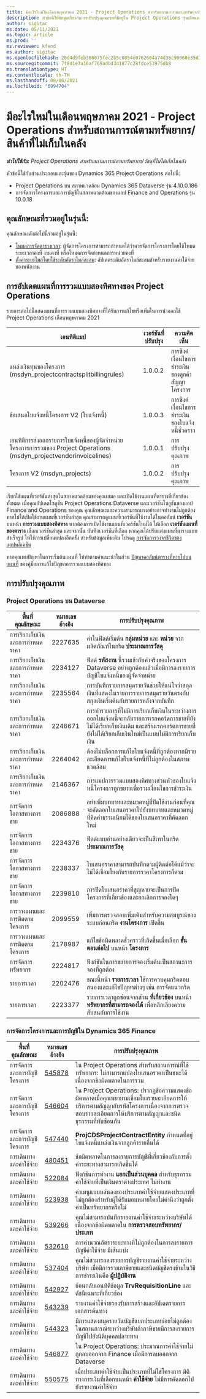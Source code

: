 ```yaml
---
title: มีอะไรใหม่ในเดือนพฤษภาคม 2021 - Project Operations สำหรับสถานการณ์ตามทรัพยากร/สินค้าที่ไม่เก็บในคลัง
description: หัวข้อนี้ให้ข้อมูลเกี่ยวกับการปรับปรุงคุณภาพที่มีอยู่ใน Project Operations รุ่นเดือนพฤษภาคม 2021 สำหรับสถานการณ์ตามทรัพยากร/สินค้าที่ไม่ได้เก็บในสต็อก
author: sigitac
ms.date: 05/11/2021
ms.topic: article
ms.prod: ''
ms.reviewer: kfend
ms.author: sigitac
ms.openlocfilehash: 26d4d9feb386075fec2b5c0854e0762604a74d36c90068e35d351e52d95165d4
ms.sourcegitcommit: 7f8d1e7a16af769adb43d1877c28fdce53975db8
ms.translationtype: HT
ms.contentlocale: th-TH
ms.lasthandoff: 08/06/2021
ms.locfileid: "6994704"
---
```

# <a name="whats-new-may-2021---project-operations-for-resourcenon-stocked-based-scenarios"></a>มีอะไรใหม่ในเดือนพฤษภาคม 2021 - Project Operations สำหรับสถานการณ์ตามทรัพยากร/สินค้าที่ไม่เก็บในคลัง

_**นำไปใช้กับ:** Project Operations สำหรับสถานการณ์ตามทรัพยากร/วัสดุที่ไม่ได้เก็บในคลัง_

หัวข้อนี้ใช้กับส่วนประกอบและรุ่นของ Dynamics 365 Project Operations ต่อไปนี้:

- Project Operations บน สภาพแวดล้อม Dynamics 365 Dataverse รุ่น 4.10.0.186
- การจัดการโครงการและการบัญชีในสภาพแวดล้อมของแอป Finance and Operations รุ่น 10.0.18

## <a name="features-included-in-this-release"></a>คุณลักษณะที่รวมอยู่ในรุ่นนี้:

คุณลักษณะดังต่อไปนี้รวมอยู่ในรุ่นนี้:

- [โหมดการจัดตารางเวลา](../project-management/scheduling-modes.md): ผู้จัดการโครงการสามารถกำหนดได้ว่าควรจัดการโครงการโดยใช้โหมดระยะเวลาคงที่ งานคงที่ หรือโหมดการจัดกำหนดการหน่วยคงที่
- [ตั้งค่าระยะไมล์โดยใช้ระดับอัตราไมล์สะสม](../expense/set-up-mileage.md): อัปเดตระดับอัตราไมล์สะสมสำหรับรายงานค่าใช้จ่ายของพนักงาน

## <a name="project-operations-dual-write-maps-updates"></a>การอัปเดตแผนที่การรวมแบบสองทิศทางของ Project Operations

รายการต่อไปนี้แสดงแผนที่การรวมแบบสองทิศทางที่ได้รับการแก้ไขหรือเพิ่มในการนำออกใช้ Project Operations เดือนพฤษภาคม 2021

| เอนทิตีแมป | เวอร์ชันที่ปรับปรุง | ความคิดเห็น |
| --- | --- | --- |
| แหล่งเงินทุนของโครงการ (msdyn\_projectcontractsplitbillingrules) | 1.0.0.2 | การซิงค์เงื่อนไขการชำระเงินของลูกค้าสัญญาโครงการ |
| ข้อเสนอใบแจ้งหนี้โครงการ V2 (ใบแจ้งหนี้) | 1.0.0.3 | การซิงค์เงื่อนไขการชำระเงินของใบแจ้งหนี้ชั่วคราว |
| เอนทิตีการส่งออกรายการใบแจ้งหนี้ของผู้จัดจำหน่ายโครงการการรวมของ Project Operations (msdyn\_projectvendorinvoicelines) | 1.0.0.1 | การปรับปรุงคุณภาพ |
| โครงการ V2 (msdyn\_projects) | 1.0.0.2 | การปรับปรุงคุณภาพ |

เรียกใช้แผนที่เวอร์ชันล่าสุดในสภาพแวดล้อมของคุณเสมอ และเปิดใช้งานแผนที่ตารางที่เกี่ยวข้องทั้งหมด เมื่อคุณอัปเดตโซลูชัน Project Operations Dataverse และเวอร์ชันโซลูชันของแอป Finance and Operations ของคุณ คุณลักษณะและความสามารถบางอย่างอาจทำงานไม่ถูกต้อง หากไม่ได้เปิดใช้งานแผนที่เวอร์ชันล่าสุด คุณสามารถดูแผนที่เวอร์ชันที่ใช้งานได้ในคอลัมน์  **เวอร์ชัน**  บนหน้า  **การรวมแบบสองทิศทาง** หากต้องการเปิดใช้งานแผนที่เวอร์ชันใหม่ได้ ให้เลือก **เวอร์ชันแผนที่ของตาราง** เลือกเวอร์ชันล่าสุด และจากนั้น บันทึกเวอร์ชันที่เลือก หากคุณได้ปรับแต่งแผนที่ตารางแบบสำเร็จรูป ให้ใช้การเปลี่ยนแปลงอีกครั้ง สำหรับข้อมูลเพิ่มเติม โปรดดู [การจัดการวงจรชีวิตของแอปพลิเคชัน](/dynamics365/fin-ops-core/dev-itpro/data-entities/dual-write/app-lifecycle-management.md)

หากคุณพบปัญหาในการเริ่มต้นแผนที่ ให้ทำตามคำแนะนำในส่วน [ปัญหาคอลัมน์ตารางที่หายไปบนแผนที่](/dynamics365/fin-ops-core/dev-itpro/data-entities/dual-write/dual-write-troubleshooting-finops-upgrades.md#missing-table-columns-issue-on-maps) ของคู่มือการแก้ไขปัญหาการรวมแบบสองทิศทาง

## <a name="quality-updates"></a>การปรับปรุงคุณภาพ

### <a name="project-operations-on-dataverse"></a>Project Operations บน Dataverse

| **พื้นที่คุณลักษณะ** | **หมายเลขอ้างอิง** | **การปรับปรุงคุณภาพ** |
| --- | --- | --- |
| การเรียกเก็บเงินและการกำหนดราคา | 2227635 | ค่าในฟิลด์เริ่มต้น **กลุ่มหน่วย** และ **หน่วย** จากผลิตภัณฑ์ในกริด **ประมาณการวัสดุ** |
| การเรียกเก็บเงินและการกำหนดราคา | 2234127 | ฟิลด์ **รหัสงาน** นี้รวมเข้ากับค่าจริงของโครงการ Dataverse อย่างถูกต้องแล้วเมื่อมีการลงรายการบัญชีใบแจ้งหนี้ของผู้จัดจำหน่าย |
| การเรียกเก็บเงินและการกำหนดราคา | 2235564 | การบันทึกรายการสมุดรายวันช่วยให้แน่ใจว่าสกุลเงินที่แสดงในรายการรายการสมุดรายวันตรงกับสกุลเงินเริ่มต้นกับรายการหลังจากบันทึก |
| การเรียกเก็บเงินและการกำหนดราคา | 2246671 | การทำรายการที่ไม่มีการเรียกเก็บเงินในระหว่างการออกใบแจ้งหนี้จะกลับรายการเรกคอร์ดการขายที่ยังไม่ได้เรียกเก็บเงินเดิม และสร้างเรกคอร์ดการขายที่ยังไม่ได้เรียกเก็บเงินใหม่เป็นแบบไม่มีการเรียกเก็บเงิน |
| การเรียกเก็บเงินและการกำหนดราคา | 2264042 | ต้องไม่บล็อกการแก้ไขใบแจ้งหนี้ที่ถูกต้องหากมีรายละเอียดการแก้ไขใบแจ้งหนี้ที่ไม่ถูกต้องในสภาพแวดล้อม |
| การเรียกเก็บเงินและการกำหนดราคา | 2146367 | การแมปการรวมแบบสองทิศทางส่วนหัวของใบแจ้งหนี้โครงการถูกขยายเพื่อรวมเงื่อนไขการชำระเงิน |
|   การจัดการโอกาสทางการขาย | 2086888 | อย่าเพิ่มบทบาทและหมวดหมู่ที่ปิดใช้งานก่อนที่คุณจะคัดลอกใบเสนอราคาไปยังบทบาทและหมวดหมู่ที่คิดค่าธรรมเนียมได้ของใบเสนอราคาที่คัดลอกใหม่ |
|   การจัดการโอกาสทางการขาย | 2234376 | ฟิลด์แบบอ่านอย่างเดียวจะเป็นสีเทาในกริด **ประมาณการวัสดุ** |
|   การจัดการโอกาสทางการขาย | 2238337 | ใบเสนอราคาสามารถบันทึกตามผู้ติดต่อได้แม้ว่าจะไม่ได้เชื่อมโยงกับรายการราคาโครงการก็ตาม |
|   การจัดการโอกาสทางการขาย | 2239810 | การปิดใบเสนอราคาที่สูญหายจะเป็นการปิดโครงการที่เกี่ยวข้องและยกเลิกการจองใดๆ |
| การวางแผนและการติดตามโครงการ | 2099559 | เพิ่มการตรวจสอบเพิ่มเติมสำหรับความสมบูรณ์ของระบบก่อนกริด **งานโครงการ** เปิดขึ้น |
| การวางแผนและการติดตามโครงการ | 2178987 | แก้ไขข้อผิดพลาดชั่วคราวที่เกิดขึ้นเมื่อเลือก **ขั้นตอนต่อไป** บนหน้า **โครงการ** |
| การจัดการทรัพยากร | 2224817 | ฟังก์ชันในการขยายการจองเริ่มต้นเป็นสถานะการจองที่ถูกต้อง |
| รายการเวลา | 2202476 | ขณะนี้หน้า **รายการเวลา** ใช้การควบคุมกริดตอบสนองและแก้ไขปัญหาต่างๆ เช่น การจัดแนวกริด |
| รายการเวลา | 2223377 | รายการเวลาถูกซ่อนจากส่วน **ที่เกี่ยวข้อง** บนหน้า **ทรัพยากรที่สามารถจองได้** เพื่อหลีกเลี่ยงความสับสนกับการใช้งาน |

### <a name="project-management-and-accounting-in-dynamics-365-finance"></a>การจัดการโครงการและการบัญชีใน Dynamics 365 Finance

| พื้นที่คุณลักษณะ | หมายเลขอ้างอิง | การปรับปรุงคุณภาพ |
| --- | --- | --- |
| การจัดการและการบัญชีโครงการ | [545878](https://fix.lcs.dynamics.com/Issue/Details/?bugId=545878) | ใน Project Operations สำหรับสถานการณ์ที่ใช้ทรัพยากร: ไม่สามารถแปลงใบเสนอราคาเป็นชนะได้เนื่องจากข้อผิดพลาดในการรวม |
| การจัดการและการบัญชีโครงการ | [546604](https://fix.lcs.dynamics.com/Issue/Details/?bugId=546604) | ใน Project Operations: ปรากฏข้อความแสดงข้อผิดพลาดเมื่อคุณพยายามเชื่อมโยงรายละเอียดการให้บริการตามสัญญากับรหัสโครงการเนื่องจากการตรวจสอบรายละเอียดการให้บริการตามสัญญาและชนิดธุรกรรมที่ทับซ้อนกัน |
| การจัดการและการบัญชีโครงการ | [547440](https://fix.lcs.dynamics.com/Issue/Details/?bugId=547440) | **ProjCDSProjectContractEntity** กำหนดที่อยู่ใบแจ้งหนี้แหล่งเงินจากลูกค้ารายอื่นได้ |
| การเดินทางและค่าใช้จ่าย | [480451](https://fix.lcs.dynamics.com/Issue/Details/?bugId=480451) | ข้อผิดพลาดในการลงรายการบัญชีที่เกี่ยวข้องกับการตั้งค่าระยะทางสามารถเกิดขึ้นได้ |
| การเดินทางและค่าใช้จ่าย | [522084](https://fix.lcs.dynamics.com/Issue/Details/?bugId=522084) | ฟังก์ชันการทำงาน **แยกเป็นส่วนบุคคล** สำหรับธุรกรรมค่าใช้จ่ายที่เป็นเงินตราต่างประเทศ ไม่ทำงาน |
| การเดินทางและค่าใช้จ่าย | [523938](https://fix.lcs.dynamics.com/Issue/Details/?bugId=523938) | ค่าเมนูแบบหล่นลงของประเภทค่าใช้จ่ายแสดงประเภทที่ไม่ถูกต้องสำหรับผู้ได้รับมอบหมายโดยไม่คำนึงว่าถูกตั้งค่าเป็นทรัพยากรหรือไม่ |
| การเดินทางและค่าใช้จ่าย | [539266](https://fix.lcs.dynamics.com/Issue/Details/?bugId=539266) | คุณไม่สามารถบันทึกรายงานค่าใช้จ่ายระหว่างบริษัทได้ เนื่องจากข้อผิดพลาดใน **การตรวจสอบทรัพยากร/ประเภท** |
| การเดินทางและค่าใช้จ่าย | [532610](https://fix.lcs.dynamics.com/Issue/Details/?bugId=532610) | การคำนวณอัตราระยะทางที่ไม่ถูกต้องในการลงรายการบัญชีค่าใช้จ่าย มีเส้นแบ่ง |
| การเดินทางและค่าใช้จ่าย | [537404](https://fix.lcs.dynamics.com/Issue/Details/?bugId=537404) | คุณไม่สามารถลงรายการบัญชีรายงานค่าใช้จ่ายระหว่างบริษัท เมื่อมีการรวมภาษีขายและชนิดบัญชีตรงข้ามในวิธีการชำระเงินคือ **ผู้ปฏิบัติงาน** |
| การเดินทางและค่าใช้จ่าย | [542927](https://fix.lcs.dynamics.com/Issue/Details/?bugId=542927) | ย้อนกลับเอนทิตีข้อมูล **TrvRequisitionLine** และดัชนีเฉพาะที่เกี่ยวข้อง |
| การเดินทางและค่าใช้จ่าย | [543239](https://fix.lcs.dynamics.com/Issue/Details/?bugId=543239) | รายงานค่าใช้จ่ายรองรับการสร้างและอัปเดตรายการเอกสารต้นทาง |
| การเดินทางและค่าใช้จ่าย | [544323](https://fix.lcs.dynamics.com/Issue/Details/?bugId=544323) | มีการแสดงสมุดรายวันบัญชีแยกประเภทย่อยไม่ถูกต้องในสถานการณ์ระหว่างบริษัทถ้าภาษีขายมีการลงรายการบัญชีไปยังนิติบุคคลปลายทาง |
| การเดินทางและค่าใช้จ่าย | [546877](https://fix.lcs.dynamics.com/Issue/Details/?bugId=546877) | ใน Project Operations: ประมาณการค่าใช้จ่ายไม่ถูกลบออกจาก Finance เมื่อมีการลบออกจาก Dataverse |
| การเดินทางและค่าใช้จ่าย | [550575](https://fix.lcs.dynamics.com/Issue/Details/?bugId=550575) | เมื่อประเภทค่าใช้จ่ายเป็นประเภทที่ไม่ใช่โครงการ มิติทางการเงินที่เลือกบนหน้า **ค่าใช้จ่าย** ไม่มีการคัดลอกไปยังรายงานค่าใช้จ่าย |
